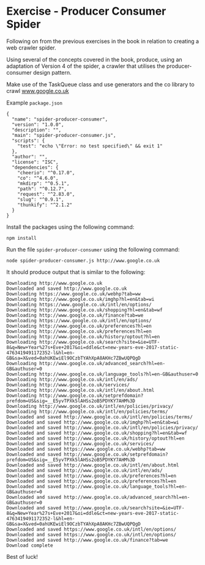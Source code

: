 # Exercise - Producer Consumer Spider

Following on from the previous exercises in the book in relation to creating a web crawler spider. 

Using several of the concepts covered in the book, produce, using an adaptation of Version 4 of the spider, a crawler that utilises the producer-consumer design pattern.

Make use of the TaskQueue class and use generators and the co library to crawl www.google.co.uk

Example `package.json`

```$javascript
{
  "name": "spider-producer-consumer",
  "version": "1.0.0",
  "description": "",
  "main": "spider-producer-consumer.js",
  "scripts": {
    "test": "echo \"Error: no test specified\" && exit 1"
  },
  "author": "",
  "license": "ISC",
  "dependencies": {
    "cheerio": "^0.17.0",
    "co": "^4.6.0",
    "mkdirp": "^0.5.1",
    "path": "^0.12.7",
    "request": "^2.83.0",
    "slug": "^0.9.1",
    "thunkify": "^2.1.2"
  }
}
```

Install the packages using the following command:

```
npm install
```

Run the file `spider-producer-consumer` using the following command:

```
node spider-producer-consumer.js http://www.google.co.uk
```

It should produce output that is similar to the following:

```
Downloading http://www.google.co.uk
Downloaded and saved http://www.google.co.uk
Downloading https://www.google.co.uk/webhp?tab=ww
Downloading http://www.google.co.uk/imghp?hl=en&tab=wi
Downloading https://www.google.co.uk/intl/en/options/
Downloading http://www.google.co.uk/shopping?hl=en&tab=wf
Downloading http://www.google.co.uk/finance?tab=we
Downloading https://www.google.co.uk/intl/en/options/
Downloading http://www.google.co.uk/preferences?hl=en
Downloading http://www.google.co.uk/preferences?hl=en
Downloading http://www.google.co.uk/history/optout?hl=en
Downloading http://www.google.co.uk/search?site=&ie=UTF-8&q=New+Year%27s+Eve+2017&oi=ddle&ct=new-years-eve-2017-static-4763419491172352-l&hl=en-GB&sa=X&ved=0ahUKEwiEl9OCzbTYAhXpA8AKHc7ZBwUQPQgD
Downloading http://www.google.co.uk/advanced_search?hl=en-GB&authuser=0
Downloading http://www.google.co.uk/language_tools?hl=en-GB&authuser=0
Downloading http://www.google.co.uk/intl/en/ads/
Downloading http://www.google.co.uk/services/
Downloading http://www.google.co.uk/intl/en/about.html
Downloading http://www.google.co.uk/setprefdomain?prefdom=US&sig=__E5yvTPXk5lAHSs2oB5PDYKY7AHM%3D
Downloading http://www.google.co.uk/intl/en/policies/privacy/
Downloading http://www.google.co.uk/intl/en/policies/terms/
Downloaded and saved http://www.google.co.uk/intl/en/policies/terms/
Downloaded and saved http://www.google.co.uk/imghp?hl=en&tab=wi
Downloaded and saved http://www.google.co.uk/intl/en/policies/privacy/
Downloaded and saved http://www.google.co.uk/shopping?hl=en&tab=wf
Downloaded and saved http://www.google.co.uk/history/optout?hl=en
Downloaded and saved http://www.google.co.uk/services/
Downloaded and saved https://www.google.co.uk/webhp?tab=ww
Downloaded and saved http://www.google.co.uk/setprefdomain?prefdom=US&sig=__E5yvTPXk5lAHSs2oB5PDYKY7AHM%3D
Downloaded and saved http://www.google.co.uk/intl/en/about.html
Downloaded and saved http://www.google.co.uk/intl/en/ads/
Downloaded and saved http://www.google.co.uk/preferences?hl=en
Downloaded and saved http://www.google.co.uk/preferences?hl=en
Downloaded and saved http://www.google.co.uk/language_tools?hl=en-GB&authuser=0
Downloaded and saved http://www.google.co.uk/advanced_search?hl=en-GB&authuser=0
Downloaded and saved http://www.google.co.uk/search?site=&ie=UTF-8&q=New+Year%27s+Eve+2017&oi=ddle&ct=new-years-eve-2017-static-4763419491172352-l&hl=en-GB&sa=X&ved=0ahUKEwiEl9OCzbTYAhXpA8AKHc7ZBwUQPQgD
Downloaded and saved https://www.google.co.uk/intl/en/options/
Downloaded and saved https://www.google.co.uk/intl/en/options/
Downloaded and saved http://www.google.co.uk/finance?tab=we
Download complete
```

Best of luck!